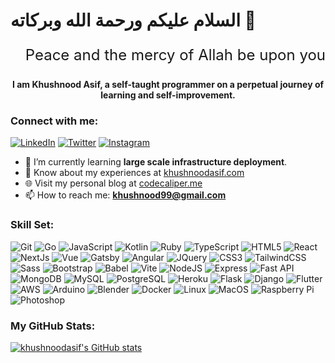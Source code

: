 # السلام عليكم ورحمة الله وبركاته 👋
<p align="right" style="font-size: 24px;">
  Peace and the mercy of Allah be upon you
</p>

<p align="center"><b><font>I am Khushnood Asif, a self-taught programmer on a perpetual journey of learning and self-improvement.</font></b></p>

### Connect with me:
[![LinkedIn](https://img.shields.io/badge/-LinkedIn-0077B5?style=flat&logo=linkedin&logoColor=white)](https://www.linkedin.com/in/khushnoodasif/)
[![Twitter](https://img.shields.io/badge/-Twitter-1DA1F2?style=flat&logo=twitter&logoColor=white)](https://twitter.com/kush_a9_)
[![Instagram](https://img.shields.io/badge/-Instagram-E4405F?style=flat&logo=instagram&logoColor=white)](https://instagram.com/kush_a9_)

- 🌱 I’m currently learning **large scale infrastructure deployment**.
- 📄 Know about my experiences at [khushnoodasif.com](https://khushnoodasif.com)
- 🌐 Visit my personal blog at [codecaliper.me](https://codecaliper.me)
- 📫 How to reach me: **khushnood99@gmail.com**

### Skill Set:
![Git](https://img.shields.io/badge/-Git-333333?style=flat&logo=git)
![Go](https://img.shields.io/badge/-Go-333333?style=flat&logo=go)
![JavaScript](https://img.shields.io/badge/-JavaScript-333333?style=flat&logo=javascript)
![Kotlin](https://img.shields.io/badge/-Kotlin-333333?style=flat&logo=kotlin)
![Ruby](https://img.shields.io/badge/-Ruby-333333?style=flat&logo=ruby)
![TypeScript](https://img.shields.io/badge/-TypeScript-333333?style=flat&logo=typescript)
![HTML5](https://img.shields.io/badge/-HTML5-333333?style=flat&logo=html5)
![React](https://img.shields.io/badge/-React-333333?style=flat&logo=react)
![NextJs](https://img.shields.io/badge/-NextJs-333333?style=flat&logo=next.js)
![Vue](https://img.shields.io/badge/-Vue-333333?style=flat&logo=vue.js)
![Gatsby](https://img.shields.io/badge/-Gatsby-333333?style=flat&logo=gatsby)
![Angular](https://img.shields.io/badge/-Angular-333333?style=flat&logo=angular)
![JQuery](https://img.shields.io/badge/-JQuery-333333?style=flat&logo=jquery)
![CSS3](https://img.shields.io/badge/-CSS3-333333?style=flat&logo=css3)
![TailwindCSS](https://img.shields.io/badge/-TailwindCSS-333333?style=flat&logo=tailwindcss)
![Sass](https://img.shields.io/badge/-Sass-333333?style=flat&logo=sass)
![Bootstrap](https://img.shields.io/badge/-Bootstrap-333333?style=flat&logo=bootstrap)
![Babel](https://img.shields.io/badge/-Babel-333333?style=flat&logo=babel)
![Vite](https://img.shields.io/badge/-Vite-333333?style=flat&logo=vite)
![NodeJS](https://img.shields.io/badge/-NodeJS-333333?style=flat&logo=node.js)
![Express](https://img.shields.io/badge/-Express-333333?style=flat&logo=express)
![Fast API](https://img.shields.io/badge/-FastAPI-333333?style=flat&logo=fastapi)
![MongoDB](https://img.shields.io/badge/-MongoDB-333333?style=flat&logo=mongodb)
![MySQL](https://img.shields.io/badge/-MySQL-333333?style=flat&logo=mysql)
![PostgreSQL](https://img.shields.io/badge/-PostgreSQL-333333?style=flat&logo=postgresql)
![Heroku](https://img.shields.io/badge/-Heroku-333333?style=flat&logo=heroku)
![Flask](https://img.shields.io/badge/-Flask-333333?style=flat&logo=flask)
![Django](https://img.shields.io/badge/-Django-333333?style=flat&logo=django)
![Flutter](https://img.shields.io/badge/-Flutter-333333?style=flat&logo=flutter)
![AWS](https://img.shields.io/badge/-AWS-333333?style=flat&logo=amazon-aws)
![Arduino](https://img.shields.io/badge/-Arduino-333333?style=flat&logo=arduino)
![Blender](https://img.shields.io/badge/-Blender-333333?style=flat&logo=blender)
![Docker](https://img.shields.io/badge/-Docker-333333?style=flat&logo=docker)
![Linux](https://img.shields.io/badge/-Linux-333333?style=flat&logo=linux)
![MacOS](https://img.shields.io/badge/-MacOS-333333?style=flat&logo=apple)
![Raspberry Pi](https://img.shields.io/badge/-RaspberryPi-333333?style=flat&logo=raspberry-pi)
![Photoshop](https://img.shields.io/badge/-Photoshop-333333?style=flat&logo=adobe-photoshop)


### My GitHub Stats:

<a href="http://www.github.com/khushnoodasif"><img src="https://github-readme-stats.vercel.app/api?username=khushnoodasif&show_icons=true&hide=&count_private=true&title_color=0891b2&text_color=ffffff&icon_color=0891b2&bg_color=1c1917&hide_border=true&show_icons=true" alt="khushnoodasif's GitHub stats" /></a>
